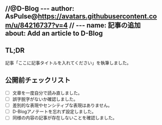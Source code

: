 //@D-Blog ---
author: AsPulse@https://avatars.githubusercontent.com/u/84216737?v=4
// ---
name: 記事の追加
about: Add an article to D-Blog
---

## TL;DR
記事「ここに記事タイトルを入れてください」を執筆しました。

## 公開前チェックリスト
- [ ] 文章を一度自分で読み直しました。
- [ ] 誤字脱字がないか確認しました。
- [ ] 差別的な表現やセンシティブな表現はありません。
- [ ] D-Blogアノテートを忘れず設定しました。
- [ ] 同様の内容の記事が存在しないことを確認しました。
